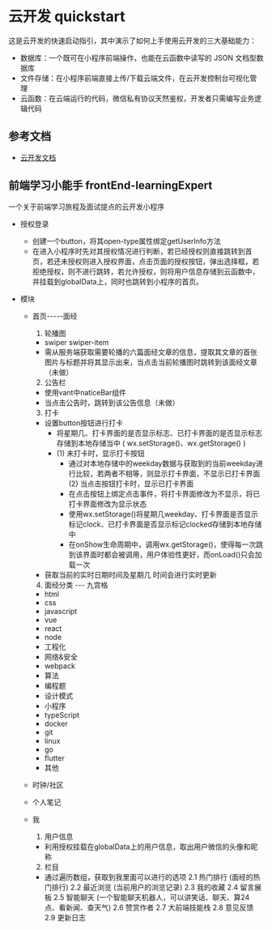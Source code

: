 # 云开发 quickstart

这是云开发的快速启动指引，其中演示了如何上手使用云开发的三大基础能力：

- 数据库：一个既可在小程序前端操作，也能在云函数中读写的 JSON 文档型数据库
- 文件存储：在小程序前端直接上传/下载云端文件，在云开发控制台可视化管理
- 云函数：在云端运行的代码，微信私有协议天然鉴权，开发者只需编写业务逻辑代码

## 参考文档

- [云开发文档](https://developers.weixin.qq.com/miniprogram/dev/wxcloud/basis/getting-started.html)


## 前端学习小能手 frontEnd-learningExpert
  一个关于前端学习旅程及面试提点的云开发小程序

- 授权登录
  - 创建一个button，将其open-type属性绑定getUserInfo方法
  - 在进入小程序时先对其授权情况进行判断，若已经授权则直接跳转到首页，若还未授权则进入授权界面，点击页面的授权按钮，弹出选择框，若拒绝授权，则不进行跳转，若允许授权，则将用户信息存储到云函数中，并挂载到globalData上，同时也跳转到小程序的首页。

- 模块
  - 首页-----面经
    1. 轮播图 
      - swiper swiper-item
      - 需从服务端获取需要轮播的六篇面经文章的信息，提取其文章的首张图片与标题并将其显示出来，当点击当前轮播图时跳转到该面经文章（未做）
    2. 公告栏
      - 使用vant中naticeBar组件
      - 当点击公告时，跳转到该公告信息（未做）
    3. 打卡
      - 设置button按钮进行打卡
        - 将星期几、打卡界面的是否显示标志、已打卡界面的是否显示标志存储到本地存储当中 ( wx.setStorage()、wx.getStorage() ) 
        - (1) 未打卡时，显示打卡按钮
            - 通过对本地存储中的weekday数据与获取到的当前weekday进行比较，若两者不相等，则显示打卡界面，不显示已打卡界面
          (2) 当点击按钮打卡时，显示已打卡界面
            - 在点击按钮上绑定点击事件，将打卡界面修改为不显示，将已打卡界面修改为显示状态
            - 使用wx.setStorage()将星期几weekday、打卡界面是否显示标记clock、已打卡界面是否显示标记clocked存储到本地存储中
            - 在onShow生命周期中，调用wx.getStorage()，使得每一次跳到该界面时都会被调用，用户体验性更好，而onLoad()只会加载一次
      - 获取当前的实时日期时间及星期几
        时间会进行实时更新
    4. 面经分类 --- 九宫格
      - html
      - css
      - javascript
      - vue
      - react
      - node
      - 工程化
      - 网络&安全
      - webpack
      - 算法
      - 编程题
      - 设计模式
      - 小程序
      - typeScript
      - docker
      - git 
      - linux
      - go 
      - flutter
      - 其他

  - 时钟/社区
  
  - 个人笔记

  - 我
    1. 用户信息
      - 利用授权挂载在globalData上的用户信息，取出用户微信的头像和昵称
    2. 栏目
      - 通过遍历数组，获取到我里面可以进行的选项
        2.1 热门排行 (面经的热门排行)
        2.2 最近浏览 (当前用户的浏览记录)
        2.3 我的收藏
        2.4 留言展板 
        2.5 智能聊天 (一个智能聊天机器人，可以讲笑话、聊天、算24点、看新闻、查天气)
        2.6 赞赏作者
        2.7 大前端技能栈
        2.8 意见反馈
        2.9 更新日志
